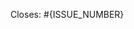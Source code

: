 <!-- ⚠️⚠️ Do not propose PR's without prior agreement on solution in corresponding issue -->
<!-- ⚠️⚠️ Unless, it's a documentation update or obvious bug fix, it's fine to go without issue -->

<!-- ⚠️⚠️ Acknowledge ALL below remarks -->
<!-- ⚠️⚠️ PR will not be processed if it doesn't meet outlined criteria -->

<!--
⚠️⚠️ Ensure to follow code style guidelines
https://github.com/serverless/serverless/blob/master/CONTRIBUTING.md#code-style
-->

<!--
⚠️⚠️ Ensure to cover changes with tests written according to test guidelines
https://github.com/serverless/serverless/blob/master/tests/README.md
-->

<!-- ⚠️⚠️ Ensure that support for Node.js v6 is maintained. -->

<!--
⚠️⚠️ Ensure that proposed change passes CI. Confirm on that by running following scripts:
• npm run prettier-check
• npm run lint
• npm test
-->

<!--
⚠️⚠️ If proposed change touches integration with AWS services, confirm integration tests pass:
https://github.com/serverless/serverless/blob/master/tests/README.md#aws-integration-tests
-->

<!-- ⚠️⚠️ After your PR is submitted, review the final CI status and address eventual failure -->

<!-- ⚠️⚠️ Answer below questions -->

<!--
Q1: Provide link to corresponding issue

Note: Remove this section if it's documentation update or obvious bug fix that has no corresponding issue. In such case provide a short description of made changes
-->

Closes: #{ISSUE_NUMBER}
